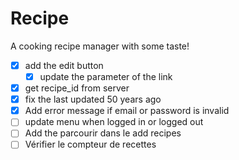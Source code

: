 # Recipe
A cooking recipe manager with some taste!


- [x] add the edit button
	- [x] update the parameter of the link
- [x] get recipe_id from server
- [x] fix the last updated 50 years ago
- [x] Add error message if email or password is invalid
- [ ] update menu when logged in or logged out
- [ ] Add the parcourir dans le add recipes
- [ ] Vérifier le compteur de recettes